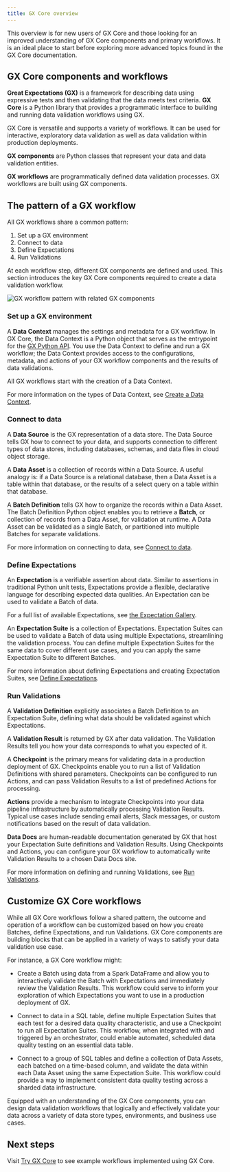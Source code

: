 ```yaml
---
title: GX Core overview
---
```


This overview is for new users of GX Core and those looking for an improved understanding of GX Core components and primary workflows. It is an ideal place to start before exploring more advanced topics found in the GX Core documentation.

## GX Core components and workflows

**Great Expectations (GX)** is a framework for describing data using expressive tests and then validating that the data meets test criteria. **GX Core** is a Python library that provides a programmatic interface to building and running data validation workflows using GX.

GX Core is versatile and supports a variety of workflows. It can be used for interactive, exploratory data validation as well as data validation within production deployments.

**GX components** are Python classes that represent your data and data validation entities.

**GX workflows** are programmatically defined data validation processes. GX workflows are built using GX components.

## The pattern of a GX workflow

All GX workflows share a common pattern:

1. Set up a GX environment
2. Connect to data
3. Define Expectations
4. Run Validations

At each workflow step, different GX components are defined and used. This section introduces the key GX Core components required to create a data validation workflow.

![GX workflow pattern with related GX components](./overview_images/gx_workflow_steps_and_components.png)

### Set up a GX environment

A **Data Context** manages the settings and metadata for a GX workflow. In GX Core, the Data Context is a Python object that serves as the entrypoint for the [GX Python API](/reference/index.md). You use the Data Context to define and run a GX workflow; the Data Context provides access to the configurations, metadata, and actions of your GX workflow components and the results of data validations.

All GX workflows start with the creation of a Data Context.

For more information on the types of Data Context, see [Create a Data Context](/core/set_up_a_gx_environment/create_a_data_context.md).

### Connect to data

A **Data Source** is the GX representation of a data store. The Data Source tells GX how to connect to your data, and supports connection to different types of data stores, including databases, schemas, and data files in cloud object storage.

A **Data Asset** is a collection of records within a Data Source. A useful analogy is: if a Data Source is a relational database, then a Data Asset is a table within that database, or the results of a select query on a table within that database.

A **Batch Definition** tells GX how to organize the records within a Data Asset. The Batch Definition Python object enables you to retrieve a **Batch**, or collection of records from a Data Asset, for validation at runtime. A Data Asset can be validated as a single Batch, or partitioned into multiple Batches for separate validations.

For more information on connecting to data, see [Connect to data](/core/connect_to_data/connect_to_data.md).

### Define Expectations

An **Expectation** is a verifiable assertion about data. Similar to assertions in traditional Python unit tests, Expectations provide a flexible, declarative language for describing expected data qualities. An Expectation can be used to validate a Batch of data.

For a full list of available Expectations, see [the Expectation Gallery](https://greatexpectations.io/expectations/).

An **Expectation Suite** is a collection of Expectations. Expectation Suites can be used to validate a Batch of data using multiple Expectations, streamlining the validation process. You can define multiple Expectation Suites for the same data to cover different use cases, and you can apply the same Expectation Suite to different Batches.

For more information about defining Expectations and creating Expectation Suites, see [Define Expectations](/core/define_expectations/define_expectations.md).

### Run Validations

A **Validation Definition** explicitly associates a Batch Definition to an Expectation Suite, defining what data should be validated against which Expectations.

A **Validation Result** is returned by GX after data validation. The Validation Results tell you how your data corresponds to what you expected of it.

A **Checkpoint** is the primary means for validating data in a production deployment of GX. Checkpoints enable you to run a list of Validation Definitions with shared parameters. Checkpoints can be configured to run Actions, and can pass Validation Results to a list of predefined Actions for processing.

**Actions** provide a mechanism to integrate Checkpoints into your data pipeline infrastructure by automatically processing Validation Results. Typical use cases include sending email alerts, Slack messages, or custom notifications based on the result of data validation.

**Data Docs** are human-readable documentation generated by GX that host your Expectation Suite definitions and Validation Results. Using Checkpoints and Actions, you can configure your GX workflow to automatically write Validation Results to a chosen Data Docs site.

For more information on defining and running Validations, see [Run Validations](/core/run_validations/run_validations.md).

## Customize GX Core workflows

While all GX Core workflows follow a shared pattern, the outcome and operation of a workflow can be customized based on how you create Batches, define Expectations, and run Validations. GX Core components are building blocks that can be applied in a variety of ways to satisfy your data validation use case.

For instance, a GX Core workflow might:

* Create a Batch using data from a Spark DataFrame and allow you to interactively validate the Batch with Expectations and immediately review the Validation Results. This workflow could serve to inform your exploration of which Expectations you want to use in a production deployment of GX.

* Connect to data in a SQL table, define multiple Expectation Suites that each test for a desired data quality characteristic, and use a Checkpoint to run all Expectation Suites. This workflow, when integrated with and triggered by an orchestrator, could enable automated, scheduled data quality testing on an essential data table.

* Connect to a group of SQL tables and define a collection of Data Assets, each batched on a time-based column, and validate the data within each Data Asset using the same Expectation Suite. This workflow could provide a way to implement consistent data quality testing across a sharded data infrastructure.

Equipped with an understanding of the GX Core components, you can design data validation workflows that logically and effectively validate your data across a variety of data store types, environments, and business use cases.

## Next steps

Visit [Try GX Core](/core/introduction/try_gx.md) to see example workflows implemented using GX Core.